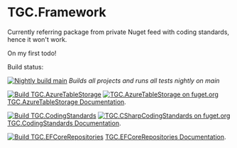 # TGC.Framework

Currently referring package from private Nuget feed with coding standards, hence it won't work.

On my first todo!

Build status:

[![Nightly build main](https://github.com/aatrisgn/TGC.Framework/actions/workflows/NightlyBuild.yml/badge.svg)](https://github.com/aatrisgn/TGC.Framework/actions/workflows/NightlyBuild.yml)
*Builds all projects and runs all tests nightly on main*

[![Build TGC.AzureTableStorage](https://github.com/aatrisgn/TGC.Framework/actions/workflows/TGC.AzureTableStorage.yml/badge.svg)](https://github.com/aatrisgn/TGC.Framework/actions/workflows/TGC.AzureTableStorage.yml)
[![TGC.AzureTableStorage on fuget.org](https://www.fuget.org/packages/TGC.AzureTableStorage/badge.svg)](https://www.fuget.org/packages/TGC.AzureTableStorage)
[TGC.AzureTableStorage Documentation](https://github.com/aatrisgn/TGC.Framework/blob/main/src/AzureTableStorage/TGC.AzureTableStorage/README.md).

[![Build TGC.CodingStandards](https://github.com/aatrisgn/TGC.Framework/actions/workflows/TGC.CSharpCodingStandards.yml/badge.svg)](https://github.com/aatrisgn/TGC.Framework/actions/workflows/TGC.CSharpCodingStandards.yml)
[![TGC.CSharpCodingStandards on fuget.org](https://www.fuget.org/packages/TGC.CSharpCodingStandards/badge.svg)](https://www.fuget.org/packages/TGC.CSharpCodingStandards)
[TGC.CodingStandards Documentation](https://github.com/aatrisgn/TGC.Framework/blob/main/src/CSharpCodingStandards/TGC.CSharpCodingStandards/README.md).

[![Build TGC.EFCoreRepositories](https://github.com/aatrisgn/TGC.Framework/actions/workflows/TGC.EFCoreRepositories.yml/badge.svg)](https://github.com/aatrisgn/TGC.Framework/actions/workflows/TGC.EFCoreRepositories.yml)
[TGC.EFCoreRepositories Documentation](https://github.com/aatrisgn/TGC.Framework/blob/main/src/EFCoreRepositories/TGC.EFCoreRepositories/README.md).